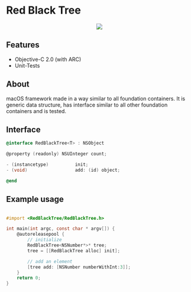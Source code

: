 # Red Black Tree
<p align="center">
  <img src="https://image.ibb.co/n0LNG5/rbt.png">
</p>

## Features
<ul>
    <li>Objective-C 2.0 (with ARC)</li>
    <li>Unit-Tests</li>
</ul>

## About
macOS framework made in a way similar to all foundation containers. It is generic data structure, has interface similar to all other foundation containers and is tested.

## Interface
```objective-c
@interface RedBlackTree<T> : NSObject

@property (readonly) NSUInteger count;

- (instancetype)          init;
- (void)                  add: (id) object;

@end
```


## Example usage

```objective-c

#import <RedBlackTree/RedBlackTree.h>

int main(int argc, const char * argv[]) {
    @autoreleasepool {
        // initialize
        RedBlackTree<NSNumber*>* tree;
        tree = [[RedBlackTree alloc] init];

        // add an element
        [tree add: [NSNumber numberWithInt:3]];
    }
    return 0;
}

```
